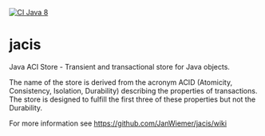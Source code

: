 [![CI Java 8](https://github.com/JanWiemer/jacis/workflows/JACIS-CI-Build/badge.svg)](https://github.com/JanWiemer/jacis/actions?query=workflow%3JACIS-CI-Build)

# jacis
Java ACI Store - Transient and transactional store for Java objects.

The name of the store is derived from the acronym ACID (Atomicity, Consistency, Isolation, Durability) describing the properties of transactions. The store is designed to fulfill the first three of these properties but not the Durability.

For more information see https://github.com/JanWiemer/jacis/wiki
